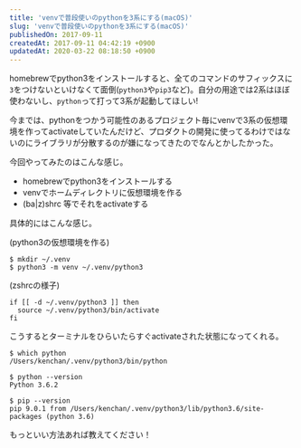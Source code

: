 ```yaml
---
title: 'venvで普段使いのpythonを3系にする(macOS)'
slug: 'venvで普段使いのpythonを3系にする(macOS)'
publishedOn: 2017-09-11
createdAt: 2017-09-11 04:42:19 +0900
updatedAt: 2020-03-22 08:18:50 +0900
---
```

homebrewでpython3をインストールすると、全てのコマンドのサフィックスに`3`をつけないといけなくて面倒(`python3`や`pip3`など)。自分の用途では2系はほぼ使わないし、`python`って打って3系が起動してほしい!

今までは、pythonをつかう可能性のあるプロジェクト毎にvenvで3系の仮想環境を作ってactivateしていたんだけど、プロダクトの開発に使ってるわけではないのにライブラリが分散するのが嫌になってきたのでなんとかしたかった。

今回やってみたのはこんな感じ。

- homebrewでpython3をインストールする
- venvでホームディレクトリに仮想環境を作る
- (ba|z)shrc 等でそれをactivateする

具体的にはこんな感じ。

(python3の仮想環境を作る)

```shell-session
$ mkdir ~/.venv
$ python3 -m venv ~/.venv/python3
```

(zshrcの様子)

```shell
if [[ -d ~/.venv/python3 ]] then
  source ~/.venv/python3/bin/activate
fi
```

こうするとターミナルをひらいたらすぐactivateされた状態になってくれる。

```shell-session
$ which python
/Users/kenchan/.venv/python3/bin/python

$ python --version
Python 3.6.2

$ pip --version
pip 9.0.1 from /Users/kenchan/.venv/python3/lib/python3.6/site-packages (python 3.6)
```


もっといい方法あれば教えてください！
